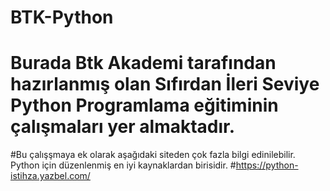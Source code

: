 # BTK-Python
# Burada Btk Akademi tarafından hazırlanmış olan Sıfırdan İleri Seviye Python Programlama eğitiminin çalışmaları yer almaktadır.
#Bu çalışşmaya ek olarak aşağıdaki siteden çok fazla bilgi edinilebilir. Python için düzenlenmiş en iyi kaynaklardan birisidir.
#https://python-istihza.yazbel.com/
